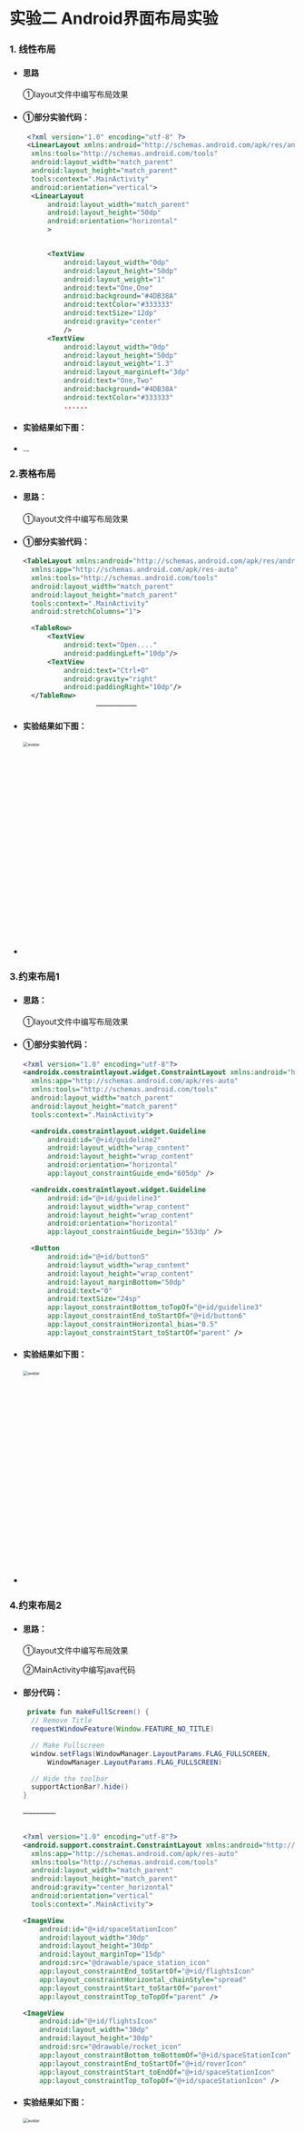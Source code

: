 # 实验二 Android界面布局实验

### 1. 线性布局

- #### 思路

  ①layout文件中编写布局效果

- #### ①部分实验代码：

  ```xml
   <?xml version="1.0" encoding="utf-8" ?>
   <LinearLayout xmlns:android="http://schemas.android.com/apk/res/android"
    xmlns:tools="http://schemas.android.com/tools"
    android:layout_width="match_parent"
    android:layout_height="match_parent"
    tools:context=".MainActivity"
    android:orientation="vertical">
    <LinearLayout
        android:layout_width="match_parent"
        android:layout_height="50dp"
        android:orientation="horizontal"
        >


        <TextView
            android:layout_width="0dp"
            android:layout_height="50dp"
            android:layout_weight="1"
            android:text="One,One"
            android:background="#4DB38A"
            android:textColor="#333333"
            android:textSize="12dp"
            android:gravity="center"
            />
        <TextView
            android:layout_width="0dp"
            android:layout_height="50dp"
            android:layout_weight="1.3"
            android:layout_marginLeft="3dp"
            android:text="One,Two"
            android:background="#4DB38A"
            android:textColor="#333333"
            ......
  ```

- #### 实验结果如下图：

- <img src="https://github.com/17515424731/Android/blob/main/image/LinearLayout.png" alt="avatar" style="zoom:20%;" />

### 2.表格布局

- #### 思路：

  ①layout文件中编写布局效果

- #### ①部分实验代码：

  ```xml
  <TableLayout xmlns:android="http://schemas.android.com/apk/res/android"
    xmlns:app="http://schemas.android.com/apk/res-auto"
    xmlns:tools="http://schemas.android.com/tools"
    android:layout_width="match_parent"
    android:layout_height="match_parent"
    tools:context=".MainActivity"
    android:stretchColumns="1">

    <TableRow>
        <TextView
            android:text="Open...."
            android:paddingLeft="10dp"/>
        <TextView
            android:text="Ctrl+O"
            android:gravity="right"
            android:paddingRight="10dp"/>
    </TableRow>
  					…………………………
  ```

- #### 实验结果如下图：

- <img src="https://github.com/17515424731/Android/blob/main/image/TableLayout.png" alt="avatar" style="zoom:50%; width:750px" />

### 3.约束布局1

- #### 思路：

  ①layout文件中编写布局效果

- #### ①部分实验代码：

  ```xml
  <?xml version="1.0" encoding="utf-8"?>
  <androidx.constraintlayout.widget.ConstraintLayout xmlns:android="http://schemas.android.com/apk/res/android"
    xmlns:app="http://schemas.android.com/apk/res-auto"
    xmlns:tools="http://schemas.android.com/tools"
    android:layout_width="match_parent"
    android:layout_height="match_parent"
    tools:context=".MainActivity">

    <androidx.constraintlayout.widget.Guideline
        android:id="@+id/guideline2"
        android:layout_width="wrap_content"
        android:layout_height="wrap_content"
        android:orientation="horizontal"
        app:layout_constraintGuide_end="605dp" />

    <androidx.constraintlayout.widget.Guideline
        android:id="@+id/guideline3"
        android:layout_width="wrap_content"
        android:layout_height="wrap_content"
        android:orientation="horizontal"
        app:layout_constraintGuide_begin="553dp" />

    <Button
        android:id="@+id/button5"
        android:layout_width="wrap_content"
        android:layout_height="wrap_content"
        android:layout_marginBottom="50dp"
        android:text="0"
        android:textSize="24sp"
        app:layout_constraintBottom_toTopOf="@+id/guideline3"
        app:layout_constraintEnd_toStartOf="@+id/button6"
        app:layout_constraintHorizontal_bias="0.5"
        app:layout_constraintStart_toStartOf="parent" />
  ```

- #### 实验结果如下图：

- <img src="https://github.com/17515424731/Android/blob/main/image/ConstraintLayout1.png" alt="avatar" style="zoom:50%; width:750px" />

### 4.约束布局2

- #### 思路：

  ①layout文件中编写布局效果

  ②MainActivity中编写java代码

- #### 部分代码：

  ```java
   private fun makeFullScreen() {
    // Remove Title
    requestWindowFeature(Window.FEATURE_NO_TITLE)

    // Make Fullscreen
    window.setFlags(WindowManager.LayoutParams.FLAG_FULLSCREEN,
        WindowManager.LayoutParams.FLAG_FULLSCREEN)

    // Hide the toolbar
    supportActionBar?.hide()
  }
  
  ……………………
      
  ```
  
  
  ```xml
  <?xml version="1.0" encoding="utf-8"?>
  <android.support.constraint.ConstraintLayout xmlns:android="http://schemas.android.com/apk/res/android"
    xmlns:app="http://schemas.android.com/apk/res-auto"
    xmlns:tools="http://schemas.android.com/tools"
    android:layout_width="match_parent"
    android:layout_height="match_parent"
    android:gravity="center_horizontal"
    android:orientation="vertical"
    tools:context=".MainActivity">

  <ImageView
      android:id="@+id/spaceStationIcon"
      android:layout_width="30dp"
      android:layout_height="30dp"
      android:layout_marginTop="15dp"
      android:src="@drawable/space_station_icon"
      app:layout_constraintEnd_toStartOf="@+id/flightsIcon"
      app:layout_constraintHorizontal_chainStyle="spread"
      app:layout_constraintStart_toStartOf="parent"
      app:layout_constraintTop_toTopOf="parent" />

  <ImageView
      android:id="@+id/flightsIcon"
      android:layout_width="30dp"
      android:layout_height="30dp"
      android:src="@drawable/rocket_icon"
      app:layout_constraintBottom_toBottomOf="@+id/spaceStationIcon"
      app:layout_constraintEnd_toStartOf="@+id/roverIcon"
      app:layout_constraintStart_toEndOf="@+id/spaceStationIcon"
      app:layout_constraintTop_toTopOf="@+id/spaceStationIcon" />
  ```

- #### 实验结果如下图：

- <img src="https://github.com/17515424731/Android/blob/main/image/ConstraintLayout2.png" alt="avatar" style="zoom:50%; width:750px" />

